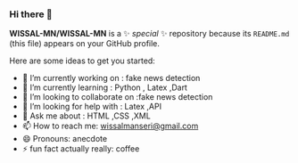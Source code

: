 ### Hi there 👋


**WISSAL-MN/WISSAL-MN** is a ✨ _special_ ✨ repository because its `README.md` (this file) appears on your GitHub profile.

Here are some ideas to get you started:

- 🔭 I’m currently working on : fake news detection
- 🌱 I’m currently learning : Python , Latex ,Dart
- 👯 I’m looking to collaborate on :fake news detection
- 🤔 I’m looking for help with : Latex ,API
- 💬 Ask me about : HTML ,CSS ,XML
- 📫 How to reach me: wissalmanseri@gmail.com
- 😄 Pronouns: anecdote
- ⚡ fun fact actually really: coffee

